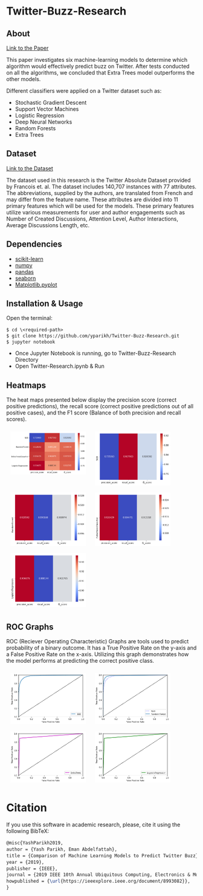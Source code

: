 # Twitter-Buzz-Research
## About

[Link to the Paper](https://ieeexplore.ieee.org/document/8993082)

This paper investigates six machine-learning models to determine which algorithm would effectively predict buzz on Twitter. After tests conducted on all the algorithms, we concluded that Extra Trees model outperforms the other models.

Different classifiers were applied on a Twitter dataset such as:
* Stochastic Gradient Descent
* Support Vector Machines
* Logistic Regression
* Deep Neural Networks
* Random Forests
* Extra Trees

## Dataset

[Link to the Dataset](https://archive.ics.uci.edu/ml/datasets/Buzz+in+social+media+#)

The dataset used in this research is the Twitter Absolute Dataset provided by Francois et. al. The dataset includes 140,707 instances with 77 attributes. The abbreviations, supplied by the authors, are translated from French and may differ from the feature name. These attributes are divided into 11 primary features which will be used for the models. These primary features utilize various measurements for user and author engagements such as Number of Created Discussions, Attention Level, Author Interactions, Average Discussions Length, etc.

## Dependencies
* [scikit-learn](http://scikit-learn.org/stable/)
* [numpy](http://www.numpy.org/)
* [pandas](https://pandas.pydata.org/) 
* [seaborn](https://seaborn.pydata.org/)
* [Matplotlib.pyplot](https://matplotlib.org/3.1.1/api/_as_gen/matplotlib.pyplot.html)

## Installation & Usage

 Open the terminal:
 ```
 $ cd \<required-path>
 $ git clone https://github.com/yparikh/Twitter-Buzz-Research.git
 $ jupyter notebook
 ```
 - Once Jupyter Notebook is running, go to Twitter-Buzz-Research Directory
 - Open Twitter-Research.ipynb & Run 

## Heatmaps

The heat maps presented below display the precision score (correct positive predictions), the recall score (correct positive predictions out of all positive cases), and the F1 score (Balance of both precision and recall scores). 

<img src="/Readme/Heatmap_All.png" align="top"
width="200" hspace="10" vspace="10">
<img src="/Readme/Heatmap_SGD.png" align="top"
width="200" hspace="10" vspace="10">
<img src="/Readme/Heatmap_RandomForest.png" align="top"
width="200" hspace="10" vspace="10">
<img src="/Readme/Heatmap_ExtaTrees.png" align="top"
width="200" hspace="10" vspace="10">
<img src="/Readme/Heatmap_LR.png" align="top"
width="200" hspace="10" vspace="10">

## ROC Graphs

ROC (Reciever Operating Characteristic) Graphs are tools used to predict probability of a binary outcome. It has a True Positive Rate on the y-axis and a False Positive Rate on the x-axis. Utilizing this graph demonstrates how the model performs at predicting the correct positive class. 

<img src="/Readme/ROC_SGD.png" align="top"
width="200" hspace="10" vspace="10">
<img src="/Readme/ROC_RandomForest.png" align="top"
width="200" hspace="10" vspace="10">
<img src="/Readme/ROC_ExtraTrees.png" align="top"
width="200" hspace="10" vspace="10">
<img src="/Readme/ROC_LR.png" align="top"
width="200" hspace="10" vspace="10">

 
# Citation
If you use this software in academic research, please, cite it using the following BibTeX:
```latex
@misc{YashParikh2019,
author = {Yash Parikh, Eman Abdelfattah},
title = {Comparison of Machine Learning Models to Predict Twitter Buzz},
year = {2019},
publisher = {IEEE},
journal = {2019 IEEE 10th Annual Ubiquitous Computing, Electronics & Mobile Communication Conference (UEMCON)},
howpublished = {\url{https://ieeexplore.ieee.org/document/8993082}},
}
```
